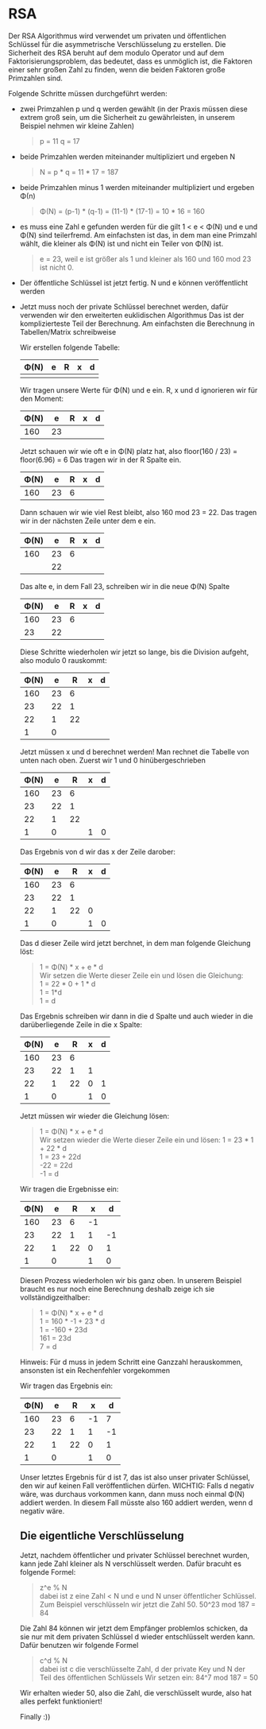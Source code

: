 # RSA

Der RSA Algorithmus wird verwendet um privaten und öffentlichen Schlüssel für die asymmetrische Verschlüsselung zu erstellen.
Die Sicherheit des RSA beruht auf dem modulo Operator und auf dem Faktorisierungsproblem, das bedeutet, dass es unmöglich ist, die Faktoren einer sehr großen Zahl zu finden, wenn die beiden Faktoren große Primzahlen sind.

Folgende Schritte müssen durchgeführt werden:

- zwei Primzahlen p und q werden gewählt (in der Praxis müssen diese extrem groß sein, um die Sicherheit zu gewährleisten, in unserem Beispiel nehmen wir kleine Zahlen)
  > p = 11  q = 17
- beide Primzahlen werden miteinander multipliziert und ergeben N
  > N = p * q = 11 * 17 = 187
- beide Primzahlen minus 1 werden miteinander multipliziert und ergeben Φ(n)
  > Φ(N) = (p-1) * (q-1) = (11-1) * (17-1) = 10 * 16 = 160
- es muss eine Zahl e gefunden werden für die gilt 1 < e < Φ(N) und e und Φ(N) sind teilerfremd.
  Am einfachsten ist das, in dem man eine Primzahl wählt, die kleiner als Φ(N) ist und nicht ein Teiler von Φ(N) ist.
  > e = 23, weil e ist größer als 1 und kleiner als 160 und 160 mod 23 ist nicht 0.
- Der öffentliche Schlüssel ist jetzt fertig. N und e können veröffentlicht werden
- Jetzt muss noch der private Schlüssel berechnet werden, dafür verwenden wir den erweiterten euklidischen Algorithmus
  Das ist der komplizierteste Teil der Berechnung. Am einfachsten die Berechnung in Tabellen/Matrix schreibweise
  
  Wir erstellen folgende Tabelle:
  
  | Φ(N) | e | R | x | d |
  | ---- | - | - | - | - |
  |      |   |   |   |   |
  
 
  Wir tragen unsere Werte für Φ(N) und e ein. R, x und d ignorieren wir für den Moment:
  
  | Φ(N) | e | R | x | d |
  | ---- | - | - | - | - |
  |  160 | 23|   |   |   |
  
 
  Jetzt schauen wir wie oft e in Φ(N) platz hat, also floor(160 / 23) = floor(6.96) = 6
  Das tragen wir in der R Spalte ein.
  
  | Φ(N) | e | R | x | d |
  | ---- | - | - | - | - |
  |  160 | 23| 6 |   |   |
  

  Dann schauen wir wie viel Rest bleibt, also 160 mod 23 = 22.
  Das tragen wir in der nächsten Zeile unter dem e ein.
  
  | Φ(N) | e | R | x | d |
  | ---- | - | - | - | - |
  |  160 | 23| 6 |   |   |
  |      | 22|   |   |   |
  
       
  Das alte e, in dem Fall 23, schreiben wir in die neue Φ(N) Spalte
  
  | Φ(N) | e | R | x | d |
  | ---- | - | - | - | - |
  |  160 | 23| 6 |   |   |
  |   23 | 22|   |   |   |
  
    
  Diese Schritte wiederholen wir jetzt so lange, bis die Division aufgeht, also modulo 0 rauskommt:
  
  | Φ(N) | e | R | x | d |
  | ---- | - | - | - | - |
  |  160 | 23| 6 |   |   |
  |   23 | 22| 1 |   |   |
  |   22 |  1| 22|   |   |
  |   1  |  0|   |   |   |
  
    
  Jetzt müssen x und d berechnet werden! Man rechnet die Tabelle von unten nach oben.
  Zuerst wir 1 und 0 hinübergeschrieben
  
  | Φ(N) | e | R | x | d |
  | ---- | - | - | - | - |
  |  160 | 23| 6 |   |   |
  |   23 | 22| 1 |   |   |
  |   22 |  1| 22|   |   |
  |   1  |  0|   | 1 | 0 | 
  
    
  Das Ergebnis von d wir das x der Zeile darober:
  
  | Φ(N) | e | R | x | d |
  | ---- | - | - | - | - |
  |  160 | 23| 6 |   |   |
  |   23 | 22| 1 |   |   |
  |   22 |  1| 22| 0 |   |
  |   1  |  0|   | 1 | 0 |
  
    
  Das d dieser Zeile wird jetzt berchnet, in dem man folgende Gleichung löst:  
  > 1 = Φ(N) * x + e * d  
  Wir setzen die Werte dieser Zeile ein und lösen die Gleichung:  
  > 1 = 22 * 0 + 1 * d  
  > 1 = 1*d  
  > 1 = d  
  
  Das Ergebnis schreiben wir dann in die d Spalte und auch wieder in die darüberliegende Zeile in die x Spalte:
  
  | Φ(N) | e | R | x | d |
  | ---- | - | - | - | - |
  |  160 | 23| 6 |   |   |
  |   23 | 22| 1 | 1 |   |
  |   22 |  1| 22| 0 | 1 |
  |   1  |  0|   | 1 | 0 |
  
  
  Jetzt müssen wir wieder die Gleichung lösen:
  > 1 = Φ(N) * x + e * d  
  Wir setzen wieder die Werte dieser Zeile ein und lösen:
  > 1 = 23 * 1 + 22 * d  
  > 1 = 23 + 22d  
  > -22 = 22d  
  > -1 = d  
  
  Wir tragen die Ergebnisse ein:
  
  | Φ(N) | e | R | x | d |
  | ---- | - | - | - | - |
  |  160 | 23| 6 |-1 |   |
  |   23 | 22| 1 | 1 | -1|
  |   22 |  1| 22| 0 | 1 |
  |   1  |  0|   | 1 | 0 |
  
    
  Diesen Prozess wiederholen wir bis ganz oben. In unserem Beispiel braucht es nur noch eine Berechnung deshalb zeige ich sie vollständigzeithalber:
  > 1 = Φ(N) * x + e * d  
  > 1 = 160 * -1 + 23 * d  
  > 1 = -160 + 23d  
  > 161 = 23d  
  > 7 = d  
  
  Hinweis: Für d muss in jedem Schritt eine Ganzzahl herauskommen, ansonsten ist ein Rechenfehler vorgekommen
  
  Wir tragen das Ergebnis ein:
  
  | Φ(N) | e | R | x | d |
  | ---- | - | - | - | - |
  |  160 | 23| 6 |-1 | 7 |
  |   23 | 22| 1 | 1 | -1|
  |   22 |  1| 22| 0 | 1 |
  |   1  |  0|   | 1 | 0 |
  
    
  Unser letztes Ergebnis für d ist 7, das ist also unser privater Schlüssel, den wir auf keinen Fall veröffentlichen dürfen.
  WICHTIG: Falls d negativ wäre, was durchaus vorkommen kann, dann muss noch einmal Φ(N) addiert werden. In diesem Fall müsste also 160 addiert werden, wenn d negativ wäre.
  
  
  ## Die eigentliche Verschlüsselung
  
  Jetzt, nachdem öffentlicher und privater Schlüssel berechnet wurden, kann jede Zahl kleiner als N verschlüsselt werden.
  Dafür bracuht es folgende Formel:
  > z^e % N  
  dabei ist z eine Zahl < N und e und N unser öffentlicher Schlüssel.
  Zum Beispiel verschlüsseln wir jetzt die Zahl 50.
  > 50^23 mod 187 = 84
  
  Die Zahl 84 können wir jetzt dem Empfänger problemlos schicken, da sie nur mit dem privaten Schlüssel d wieder entschlüsselt werden kann.
  Dafür benutzen wir folgende Formel
  > c^d % N  
  dabei ist c die verschlüsselte Zahl, d der private Key und N der Teil des öffentlichen Schlüssels
  Wir setzen ein:
  > 84^7 mod 187 = 50
  
  Wir erhalten wieder 50, also die Zahl, die verschlüsselt wurde, also hat alles perfekt funktioniert!
  
  Finally :))
